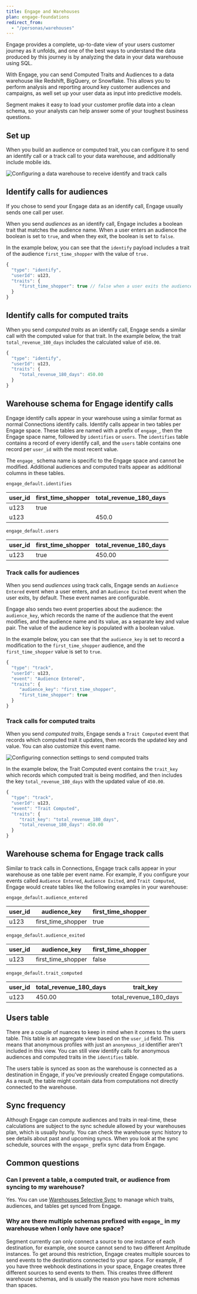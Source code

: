 ```yaml
---
title: Engage and Warehouses
plan: engage-foundations
redirect_from:
  - "/personas/warehouses"
---
```

Engage provides a complete, up-to-date view of your users customer journey as it unfolds, and one of the best ways to understand the data produced by this journey is by analyzing the data in your data warehouse using SQL.

With Engage, you can send Computed Traits and Audiences to a data warehouse like Redshift, BigQuery, or Snowflake. This allows you to perform analysis and reporting around key customer audiences and campaigns, as well set up your user data as input into predictive models.

Segment makes it easy to load your customer profile data into a clean schema, so your analysts can help answer some of your toughest business questions.

## Set up

When you build an audience or computed trait, you can configure it to send an identify call or a track call to your data warehouse, and additionally include mobile ids.

![Configuring a data warehouse to receive identify and track calls](images/warehouse1.png)

## Identify calls for audiences

If you chose to send your Engage data as an identify call, Engage usually sends one call per user.

When you send _audiences_ as an identify call, Engage includes a boolean trait that matches the audience name. When a user enters an audience the boolean is set to `true`, and when they exit, the boolean is set to `false`.

In the example below, you can see that the `identify` payload includes a trait of the audience `first_time_shopper` with the value of `true.`

```js
{
  "type": "identify",
  "userId": u123,
  "traits": {
     "first_time_shopper": true // false when a user exits the audience
  }
}
```

## Identify calls for computed traits

When you send _computed traits_ as an identify call, Engage sends a similar call with the computed value for that trait. In the example below, the trait `total_revenue_180_days` includes the calculated value of `450.00`.

```js
{
  "type": "identify",
  "userId": u123,
  "traits": {
     "total_revenue_180_days": 450.00
  }
}
```

## Warehouse schema for Engage identify calls

Engage identify calls appear in your warehouse using a similar format as normal Connections identify calls. Identify calls appear in two tables per Engage space. These tables are named with a prefix of `engage_`, then the Engage space name, followed by `identifies` or `users`. The `identifies` table contains a record of every identify call, and the `users` table contains one record per `user_id` with the most recent value.

The `engage_` schema name is specific to the Engage space and cannot be modified. Additional audiences and computed traits appear as additional columns in these tables.

`engage_default.identifies`

| user_id | first_time_shopper | total_revenue_180_days |
| ------- | ------------------ | ---------------------- |
| u123    | true               |                        |
| u123    |                    | 450.0                  |

`engage_default.users`

| user_id | first_time_shopper | total_revenue_180_days |
| ------- | ------------------ | ---------------------- |
| u123    | true               | 450.00                 |

### Track calls for audiences

When you send _audiences_ using track calls, Engage sends an `Audience Entered` event when a user enters, and an `Audience Exited` event when the user exits, by default. These event names are configurable.

Engage also sends two event properties about the audience: the `audience_key`, which records the name of the audience that the event modifies, and the audience name and its value, as a separate key and value pair. The value of the audience key is populated with a boolean value.

In the example below, you can see that the `audience_key` is set to record a modification to the  `first_time_shopper` audience, and the `first_time_shopper` value is set to `true`.

```js
{
  "type": "track",
  "userId": u123,
  "event": "Audience Entered",
  "traits": {
     "audience_key": "first_time_shopper",
     "first_time_shopper": true
  }
}
```

### Track calls for computed traits

When you send _computed traits_, Engage sends a `Trait Computed` event that records which computed trait it updates, then records the updated key and value. You can also customize this event name.

![Configuring connection settings to send computed traits](images/warehouse2.png)

In the example below, the Trait Computed event contains the `trait_key` which records which computed trait is being modified, and then includes the key `total_revenue_180_days` with the updated value of `450.00`.

```js
{
  "type": "track",
  "userId": u123,
  "event": "Trait Computed",
  "traits": {
     "trait_key": "total_revenue_180_days",
     "total_revenue_180_days": 450.00
  }
}
```

## Warehouse schema for Engage track calls

Similar to track calls in Connections, Engage track calls appear in your warehouse as one table per event name. For example, if you configure your events called `Audience Entered`, `Audience Exited`, and `Trait Computed`, Engage would create tables like the following examples in your warehouse:

`engage_default.audience_entered`

| user_id | audience_key       | first_time_shopper |
| ------- | ------------------ | ------------------ |
| u123    | first_time_shopper | true               |

`engage_default.audience_exited`

| user_id | audience_key       | first_time_shopper |
| ------- | ------------------ | ------------------ |
| u123    | first_time_shopper | false              |

`engage_default.trait_computed`

| user_id | total_revenue_180_days | trait_key              |
| ------- | ---------------------- | ---------------------- |
| u123    | 450.00                 | total_revenue_180_days |

## Users table

There are a couple of nuances to keep in mind when it comes to the users table. This table is an aggregate view based on the `user_id` field. This means that anonymous profiles with just an `anonymous_id` identifier aren't included in this view. You can still view identify calls for anonymous audiences and computed traits in the `identifies` table. 

The users table is synced as soon as the warehouse is connected as a destination in Engage, if you've previously created Engage computations. As a result, the table might contain data from computations not directly connected to the warehouse.

## Sync frequency

Although Engage can compute audiences and traits in real-time, these calculations are subject to the sync schedule allowed by your warehouses plan, which is usually hourly. You can check the warehouse sync history to see details about past and upcoming syncs. When you look at the sync schedule, sources with the `engage_` prefix sync data from Engage.


## Common questions

### Can I prevent a table, a computed trait, or audience from syncing to my warehouse?

Yes. You can use [Warehouses Selective Sync](/docs/connections/storage/warehouses/faq/#can-i-control-what-data-is-sent-to-my-warehouse) to manage which traits, audiences, and tables get synced from Engage.

### Why are there multiple schemas prefixed with `engage_` in my warehouse when I only have one space?

Segment currently can only connect a source to one instance of each destination, for example, one source cannot send to two different Amplitude instances. To get around this restriction, Engage creates multiple sources to send events to the destinations connected to your space.
For example, if you have three webhook destinations in your space, Engage creates three different sources to send events to them. This creates three different warehouse schemas, and is usually the reason you have more schemas than spaces.
